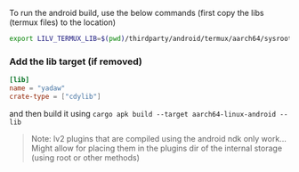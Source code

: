 To run the android build, use the below commands (first copy the libs (termux files) to the location)

```sh
export LILV_TERMUX_LIB=$(pwd)/thirdparty/android/termux/aarch64/sysroot/data/data/com.termux/files/usr/lib
```

### Add the lib target (if removed)

```toml
[lib]
name = "yadaw"
crate-type = ["cdylib"]
```

and then build it using 
`cargo apk build --target aarch64-linux-android --lib`

> Note: lv2 plugins that are compiled using the android ndk only work... Might allow for placing them in the plugins dir of the internal storage (using root or other methods)